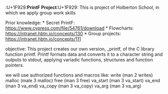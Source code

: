 :U+1F929:**PrintF Project**:U+1F929:
This is project of Holberton School, in which we apply group work skills

Prior knowledge: * Secret PrintF: https://www.cypress.com/file/54761/download
                 * Flowcharts: https://intranet.hbtn.io/concepts/130
                 * Group projects: https://intranet.hbtn.io/concepts/111

objective: This project creates our own version, _printf, of the C library function printf. Printf formats data and converts it to a character string and outputs to stdout, applying variadic functions, structures and function pointers.

we will use authorized functions and macros like:
write (man 2 writes)
malloc (male 3 malloc)
free (man 3 free)
va_start (man 3 va_start)
va_end (man 3 va_end)
va_copy (man 3 va_copy)
va_arg (man 3 va_arg)
